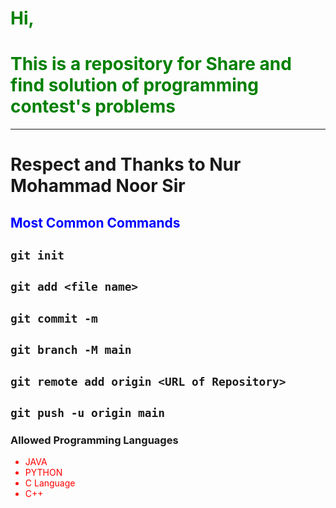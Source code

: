 # <span style="color: green;">__Hi__,</span><br/>
# <span style="color: green;">__This is a repository for Share and find solution of programming contest's problems__</span>
--- 
# Respect and Thanks to Nur Mohammad Noor Sir
## <span style="color: blue;">Most Common Commands</span>

## `git init`<br/>
## `git add <file name>`<br/>
## `git commit -m`<br/>
## `git branch -M main`<br/>
## `git remote add origin <URL of Repository>`<br/>
## `git push -u origin main`<br/>
### Allowed Programming Languages

<ul>
    <span style="color: Red;"><li> JAVA </li></span>
    <span style="color: Red;"><li> PYTHON</li></span>
    <span style="color: Red;"><li> C Language</li></span>
    <span style="color: Red;"><li> C++ </li></span>

<ul>